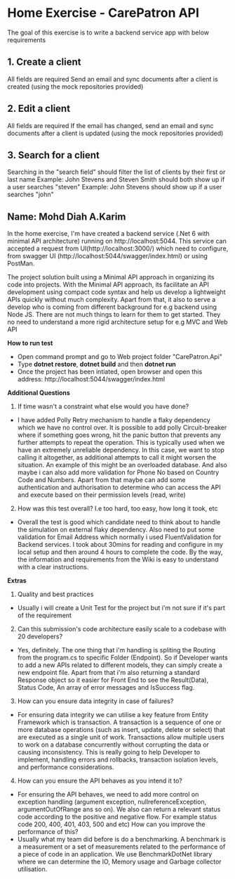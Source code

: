 # **Home Exercise - CarePatron API**
The goal of this exercise is to write a backend service app with below requirements
## 1. Create a client
All fields are required
Send an email and sync documents after a client is created (using the mock repositories provided)
## 2. Edit a client
All fields are required
If the email has changed, send an email and sync documents after a client is updated (using the mock repositories provided)
## 3. Search for a client
Searching in the "search field" should filter the list of clients by their first or last name
Example: John Stevens and Steven Smith should both show up if a user searches "steven"
Example: John Stevens should show up if a user searches "john"

## Name: Mohd Diah A.Karim
In the home exercise, I'm have created a backend service (.Net 6 with minimal API architecture) running on http://localhost:5044. This service can accepted a request from UI(http://localhost:3000/) which need to configure, from swagger UI (http://localhost:5044/swagger/index.html) or using PostMan.

The project solution built using a Minimal API approach in organizing its code into projects.
With the  Minimal API approach, its facilitate an API development using compact code syntax and help us develop a lightweight APIs quickly without much complexity.
Apart from that, it also to serve a develop who is coming from different background for e.g backend using Node JS. There are not much things to learn for them to get started. They no need to understand a more rigid architecture setup for e.g MVC and Web API

**How to run test**
- Open command prompt and go to Web project folder "CarePatron.Api"
- Type **dotnet restore**, **dotnet build** and then **dotnet run** 
- Once the project has been intiated, open browser and open this address: http://localhost:5044/swagger/index.html

**Additional Questions**
1. If time wasn't a constraint what else would you have done?
- I have added  Polly Retry mechanism to handle a flaky dependency which we have no control over. It is possible to add polly Circuit-breaker where if something goes wrong, hit the panic button that prevents any further attempts to repeat the operation. This is typically used when we have an extremely unreliable dependency. In this case, we want to stop calling it altogether, as additional attempts to call it might worsen the situation. An example of this might be an overloaded database. And also maybe i can also add more validation for Phone No based on Country Code and Numbers. Apart from that maybe can add some authentication and authorisation to determine who can access the API and execute based on their permission levels (read, write)
  
2. How was this test overall? I.e too hard, too easy, how long it took, etc
- Overall the test is good which candidate need to think about to handle the simulation on external flaky dependency. Also need to put some validation for Email Address which normally i used FluentValidation for Backend services. I took about 30mins for reading and configure in my local setup and then around 4 hours to complete the code. By the way, the information and requirements from the Wiki is easy to understand with a clear instructions.

**Extras**
1. Quality and best practices
- Usually i will create a Unit Test for the project but i'm not sure if it's part of the requirement
2. Can this submission's code architecture easily scale to a codebase with 20 developers?
- Yes, definitely. The one thing that i'm handling is spliting the Routing from the program.cs to specific Folder (Endpoint). So if Developer wants to add a new APIs related to different models, they can simply create a new endpoint file. Apart from that i'm also returning a standard Response object so it easier for Front End to see the Result(Data), Status Code, An array of error messages and IsSuccess flag. 
3. How can you ensure data integrity in case of failures?
- For ensuring data integrity we can utilise a key feature from Entity Framework which is transaction. A transaction is a sequence of one or more database operations (such as insert, update, delete or select) that are executed as a single unit of work. Transactions allow multiple users to work on a database concurrently without corrupting the data or causing inconsistency. This is really going to help Developer to implement, handling errors and rollbacks, transaction isolation levels, and performance considerations. 
4. How can you ensure the API behaves as you intend it to?
- For ensuring the API behaves, we need to add more control on exception handling (argument exception, nullreferenceException, argumentOutOfRange ans so on). We also can return a relevant status code according to the positive and negative flow. For example status code 200, 400, 401, 403, 500 and etc) 
How can you improve the performance of this?
- Usually what my team did before is do a benchmarking. A benchmark is a measurement or a set of measurements related to the performance of a piece of code in an application. We use BenchmarkDotNet library where we can determine the IO, Memory usage and Garbage collector utilisation.
